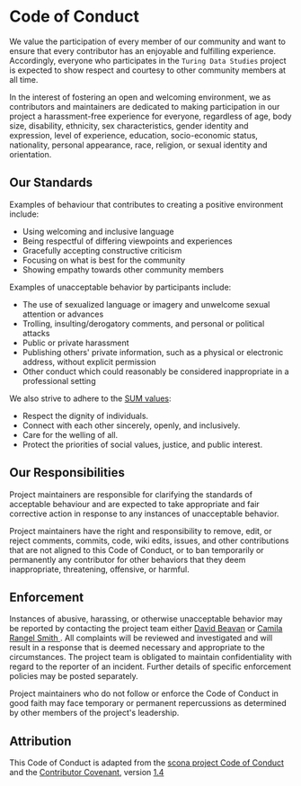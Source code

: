 # Code of Conduct

We value the participation of every member of our community and want to ensure 
that every contributor has an enjoyable and fulfilling experience. Accordingly, 
everyone who participates in the `Turing Data Studies` project is expected to show respect and 
courtesy to other community members at all time.

In the interest of fostering an open and welcoming environment, we as
contributors and maintainers are dedicated to making participation in our project 
a harassment-free experience for everyone, regardless of age, body
size, disability, ethnicity, sex characteristics, gender identity and expression,
level of experience, education, socio-economic status, nationality, personal
appearance, race, religion, or sexual identity and orientation. 

## Our Standards

Examples of behaviour that contributes to creating a positive environment
include:

- Using welcoming and inclusive language
- Being respectful of differing viewpoints and experiences
- Gracefully accepting constructive criticism
- Focusing on what is best for the community
- Showing empathy towards other community members

Examples of unacceptable behavior by participants include:

- The use of sexualized language or imagery and unwelcome sexual attention or
 advances
- Trolling, insulting/derogatory comments, and personal or political attacks
- Public or private harassment
- Publishing others' private information, such as a physical or electronic
 address, without explicit permission
- Other conduct which could reasonably be considered inappropriate in a
 professional setting

We also strive to adhere to the [SUM values](https://www.gov.uk/guidance/understanding-artificial-intelligence-ethics-and-safety):
- Respect the dignity of individuals.
- Connect with each other sincerely, openly, and inclusively.
- Care for the welling of all.
- Protect the priorities of social values, justice, and public interest.


## Our Responsibilities

Project maintainers are responsible for clarifying the standards of acceptable
behaviour and are expected to take appropriate and fair corrective action in
response to any instances of unacceptable behavior.

Project maintainers have the right and responsibility to remove, edit, or
reject comments, commits, code, wiki edits, issues, and other contributions
that are not aligned to this Code of Conduct, or to ban temporarily or
permanently any contributor for other behaviors that they deem inappropriate,
threatening, offensive, or harmful.

## Enforcement

Instances of abusive, harassing, or otherwise unacceptable behavior may be
reported by contacting the project team either [David Beavan](https://www.turing.ac.uk/people/researchers/david-beavan) or [Camila Rangel Smith ](https://www.turing.ac.uk/people/researchers/camila-rangel-smith). All
complaints will be reviewed and investigated and will result in a response that
is deemed necessary and appropriate to the circumstances. The project team is
obligated to maintain confidentiality with regard to the reporter of an incident.
Further details of specific enforcement policies may be posted separately.

Project maintainers who do not follow or enforce the Code of Conduct in good
faith may face temporary or permanent repercussions as determined by other
members of the project's leadership.

## Attribution

This Code of Conduct is adapted from the [scona project Code of Conduct](https://github.com/WhitakerLab/scona/blob/master/CODE_OF_CONDUCT.md) 
and the [Contributor Covenant](https://www.contributor-covenant.org), version [1.4](https://www.contributor-covenant.org/version/1/4/code-of-conduct.html)
